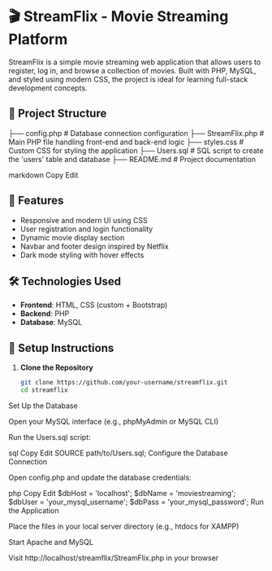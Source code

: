 # 🎬 StreamFlix - Movie Streaming Platform

StreamFlix is a simple movie streaming web application that allows users to register, log in, and browse a collection of movies. Built with PHP, MySQL, and styled using modern CSS, the project is ideal for learning full-stack development concepts.

## 📂 Project Structure

├── config.php # Database connection configuration
├── StreamFlix.php # Main PHP file handling front-end and back-end logic
├── styles.css # Custom CSS for styling the application
├── Users.sql # SQL script to create the 'users' table and database
├── README.md # Project documentation

markdown
Copy
Edit

## 🚀 Features

- Responsive and modern UI using CSS
- User registration and login functionality
- Dynamic movie display section
- Navbar and footer design inspired by Netflix
- Dark mode styling with hover effects

## 🛠️ Technologies Used

- **Frontend**: HTML, CSS (custom + Bootstrap)
- **Backend**: PHP
- **Database**: MySQL

## 🧰 Setup Instructions

1. **Clone the Repository**
   ```bash
   git clone https://github.com/your-username/streamflix.git
   cd streamflix
Set Up the Database

Open your MySQL interface (e.g., phpMyAdmin or MySQL CLI)

Run the Users.sql script:

sql
Copy
Edit
SOURCE path/to/Users.sql;
Configure the Database Connection

Open config.php and update the database credentials:

php
Copy
Edit
$dbHost = 'localhost';
$dbName = 'moviestreaming';
$dbUser = 'your_mysql_username';
$dbPass = 'your_mysql_password';
Run the Application

Place the files in your local server directory (e.g., htdocs for XAMPP)

Start Apache and MySQL

Visit http://localhost/streamflix/StreamFlix.php in your browser
